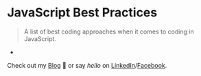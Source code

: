 # JavaScript Best Practices

> A list of best coding approaches when it comes to coding in JavaScript.

-

Check out my [Blog](http://nitcrawler.blogspot.com) 🦄 or say *hello* on [LinkedIn](https://bd.linkedin.com/in/arman-bhuiyan)/[Facebook](https://www.facebook.com/arman.it37).
